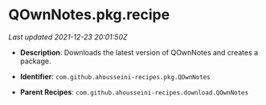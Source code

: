 # QOwnNotes.pkg.recipe

_Last updated 2021-12-23 20:01:50Z_

- **Description**: Downloads the latest version of QOwnNotes and creates a package.

- **Identifier**: `com.github.ahousseini-recipes.pkg.QOwnNotes`

- **Parent Recipes**: `com.github.ahousseini-recipes.download.QOwnNotes`
